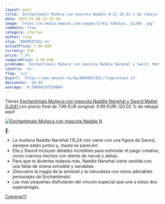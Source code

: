 ```yaml
---
layout: post
title: 'Enchantimals Muñeca con mascota Naddie N al 20.02 % de rebaja'
date: 2021-01-08 13:15:18
image: 'https://m.media-amazon.com/images/I/41L-CB42usL._SL200_.jpg'
comments: true
category: ofertas
author: ring
slug: 'B084KZY4ZL-es'
actualPrice: 7.99 EUR
currency: EUR
price: 7.99
comparePrice: 9.99 EUR
prodname: 'Enchantimals Muñeca con mascota Naddie Narwhal y Sword  Mattel GJX41 '
country: 'es'
flag: '🇪🇸'
buyurl: 'https://www.amazon.es/dp/B084KZY4ZL/?tag=tolees-21'
descuento: '20.02'
average: '8.50864197530864'
---
```


Tienes [Enchantimals Muñeca con mascota Naddie Narwhal y Sword  Mattel GJX41 ](https://www.amazon.es/dp/B084KZY4ZL/?tag=tolees-21) con precio final de  7.99 EUR (original: 9.99 EUR) (20.02 %  de rebaja) aqui!

[![Enchantimals Muñeca con mascota Naddie N](https://m.media-amazon.com/images/I/41L-CB42usL._SL200_.jpg)](https://www.amazon.es/dp/B084KZY4ZL/?tag=tolees-21)

🔎:

- La muñeca Naddie Narwhal (15,24 cm) viene con una figura de Sword, siempre están juntos y, ¡hasta se parecen!
- Ella y Sword incluyen detalles increíbles para estimular el juego creativo, como cuernos hechos con diente de narval y aletas.
- Para que te diviertas todavía más, Naddie Narwhal viene vestida con una falda de sirena extraíble y sandalias. ​
- ¡Descubre la magia de la amistad y la naturaleza con estos adorables personajes de Enchantimals!
- Las más pequeñas disfrutarán del vínculo especial que une a estas dos superamigas. ​

[Comprar!!!](https://www.amazon.es/dp/B084KZY4ZL/?tag=tolees-21)
